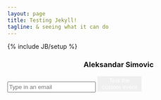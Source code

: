 ```yaml
---
layout: page
title: Testing Jekyll!
tagline: & seeing what it can do
---
```

{% include JB/setup %}

<div style="text-align: center;">
<h3>Aleksandar Simovic</h3>
</div>

<input id="customerEmail" value="" placeholder="Type in an email" style="height: 25px; width: 200px;">
<button onclick="invokeMe()" style="border: none; width: 100px; height:35px; background-color: dark-gray; color: white;">Test the custom event</button>

<div data-gift-button></div>


<script>
  var GiftButton = GiftButton || {};
  (function() {
    var script = document.createElement('script');
    script.async = true;
    script.src = 'https://simalexan.github.io/gbtn/gbtn.js?uuid=05b0e0dc-543c-4647-bf61-b89e5fa9d396&t=CUSTOM-EMAIL';
    var entry = document.getElementsByTagName('script')[0];
    entry.parentNode.insertBefore(script, entry);
  })();
</script>

<script type="application/javascript">
	function invokeMe(){
		var email = $('#customerEmail').val();
		_gcGBCustomInvoke('Here we would show a custom message', email);
	}
</script>
